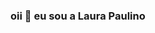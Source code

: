 ### oii :wave: eu sou a Laura Paulino

<!--
**laurapaulino/laurapaulino** is a ✨ _special_ ✨ repository because its `README.md` (this file) appears on your GitHub profile.

 ##
 
<div> 
  <a href="https://instagram.com/laurapaulino.s" target="_blank"><img src="https://img.shields.io/badge/-Instagram-%23E4405F?style=for-the-badge&logo=instagram&logoColor=white" target="_blank"></a>
  <a href = "mailto: laurapaulinodesouza@gmail.com"><img src="https://img.shields.io/badge/-Gmail-%23333?style=for-the-badge&logo=gmail&logoColor=white" target="_blank"></a>
  <a href="https://www.linkedin.com/in/rafaella-ballerini-45875016a" target="_blank"><img src="https://img.shields.io/badge/-LinkedIn-%230077B5?style=for-the-badge&logo=linkedin&logoColor=white" target="_blank"></a> 
 
  ![Snake animation](https://github.com/laurapaulino/laurapaulino/blob/output/github-contribution-grid-snake.svg)
 
</div>

